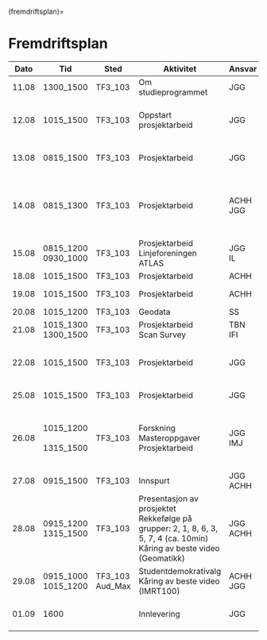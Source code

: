 (fremdriftsplan)=
# Fremdriftsplan

| Dato  | Tid | Sted | Aktivitet | Ansvar |  Merknad |
| --- | --- | --- | --- | --- | --- |
| 11.08 | 1300_1500 | TF3_103 | Om studieprogrammet  | JGG | Hva er geomatikk? |
| 12.08 | 1015_1500 | TF3_103 | Oppstart prosjektarbeid | JGG | Hva er en student? <br> Hvilke oppgaver skal løses? |                
| 13.08 | 0815_1500 | TF3_103 | Prosjektarbeid | JGG | [Tegne kart](/oppgaver/synfaring.md) <br> [Georeferering i QGIS](/bruksanvisninger/qgis_georef.md) |
| 14.08 | 0815_1300 | TF3_103 | Prosjektarbeid | ACHH <br> JGG | [Hvordan lage video?](/oppgaver/video_intro.md) <br> [Introduksjon til Google Earth](/oppgaver/google_earth.md) <br> Terrestriske referansesystemer |
| 15.08 | 0815_1200 <br> 0930_1000 | TF3_103 | Prosjektarbeid <br> Linjeforeningen ATLAS | JGG <br> IL | [Hvor høyt er tuntreet?](/oppgaver/tuntreet.md) <br> Presentasjon |
| 18.08 | 1015_1500 | TF3_103 | Prosjektarbeid | ACHH | [3D Scanning](/oppgaver/3d_scanning.md) |
| 19.08 | 1015_1500 | TF3_103 | Prosjektarbeid | ACHH | [Måle punkt med gnss](/oppgaver/gnss_punkt.md) |
| 20.08 | 1015_1200 | TF3_103 | Geodata | SS | [Eget program](/bilder/program_geodata.png) |
| 21.08 | 1015_1300 <br> 1300_1500 | TF3_103 | Prosjektarbeid <br> Scan Survey | TBN <br> IFI | [Orienteringsløp korteste vei](/oppgaver/orienteringslop.md) |
| 22.08 | 1015_1500 | TF3_103 | Prosjektarbeid | JGG | [Introduksjon til Python](/bruksanvisninger/python_intro.ipynb) <br> [Hvor nøyaktig er GNSS?](/oppgaver/gnss_noyaktighet.md) |
| 25.08 | 1015_1500 | TF3_103 | Prosjektarbeid | JGG | [Bygg din egen GNSS mottaker](/oppgaver/gnss_bygge.md) |
| 26.08 | 1015_1200 <br> <br> 1315_1500 | TF3_103 | Forskning <br> Masteroppgaver <br> Prosjektarbeid | JGG <br> IMJ | Hva venter i andre enden? <br> [Rebusløp på Campus](/oppgaver/rebuslop.md) <br> **Frist** foreløpig rapport |
| 27.08 | 0915_1500 | TF3_103 | Innspurt | JGG <br> ACHH | Lage presentasjon <br> Finpusse video |
| 28.08 | 0915_1200 <br> 1315_1500 | TF3_103 | Presentasjon av prosjektet <br> Rekkefølge på grupper: 2, 1, 8, 6, 3, 5, 7, 4 (ca. 10min) <br> Kåring av beste video (Geomatikk) | JGG <br> ACHH | <br> Avstemning |
| 29.08 | 0915_1000 <br> 1015_1200 | TF3_103 <br> Aud_Max | Studentdemokrativalg <br> Kåring av beste video (IMRT100) | ACHH <br> JGG | Gjennomføring av valg <br> Avstemning |
| 01.09 | 1600 | | Innlevering | JGG | Siste frist for innlevering av prosjektrapport |
